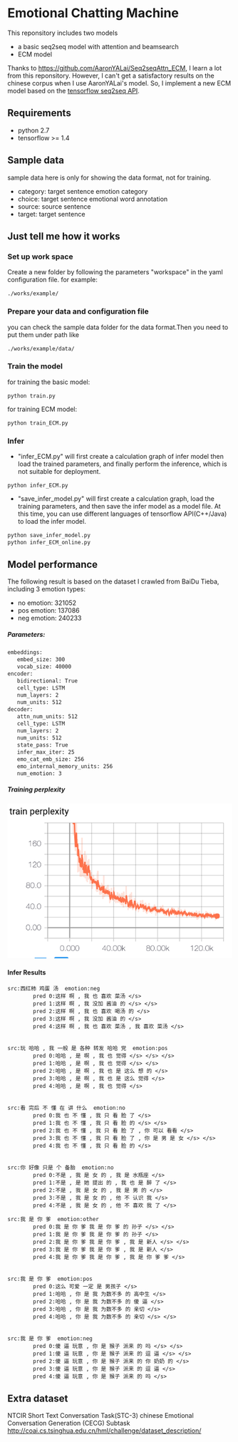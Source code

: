 Emotional Chatting Machine
==========================
This reponsitory includes two models
- a basic seq2seq model with attention and beamsearch
- ECM model

Thanks to https://github.com/AaronYALai/Seq2seqAttn_ECM, I learn a lot from this reponsitory.
However, I can't get a satisfactory results on the chinese corpus when I use AaronYALai's model.
So, I implement a new ECM model based on the [tensorflow seq2seq API](https://tensorflow.google.cn/api_docs/python/tf/contrib/seq2seq).

## Requirements
- python 2.7
- tensorflow >= 1.4

## Sample data
sample data here is only for showing the data format, not for training.
- category: target sentence emotion category
- choice: target sentence emotional word annotation
- source: source sentence
- target: target sentence

## Just tell me how it works

### Set up work space
Create a new folder by following the parameters "workspace" in the yaml configuration file.
for example:
```
./works/example/
```

### Prepare your data and configuration file
you can check the sample data folder for the data format.Then you need to put them under path like
```
./works/example/data/
```
### Train the model
for training the basic model:
```
python train.py
```
for training ECM model:
```
python train_ECM.py
```
### Infer
- "infer_ECM.py" will first create a calculation graph of infer model then load the trained parameters, and finally perform the inference, which is not suitable for deployment.
```
python infer_ECM.py
```
- "save_infer_model.py" will first create a calculation graph, load the training parameters, and then save the infer model as a model file.
At this time, you can use different languages of tensorflow API(C++/Java) to load the infer model.
```
python save_infer_model.py
python infer_ECM_online.py
```

## Model performance
The following result is based on the dataset I crawled from BaiDu Tieba, including 3 emotion types:
- no emotion: 321052
- pos emotion: 137086
- neg emotion: 240233

##### Parameters:
  ```
  embeddings:
     embed_size: 300
     vocab_size: 40000
  encoder:
     bidirectional: True
     cell_type: LSTM
     num_layers: 2
     num_units: 512
  decoder:
     attn_num_units: 512
     cell_type: LSTM
     num_layers: 2
     num_units: 512
     state_pass: True
     infer_max_iter: 25
     emo_cat_emb_size: 256
     emo_internal_memory_units: 256
     num_emotion: 3
  ```
##### Training perplexity
![Image text](./training_perplexity.png)

#### Infer Results

```
src:西红柿 鸡蛋 汤  emotion:neg
        pred 0:这样 啊 , 我 也 喜欢 菜汤 </s>
        pred 1:这样 啊 , 我 没加 酱油 的 </s> </s>
        pred 2:这样 啊 , 我 也 喜欢 喝汤 的 </s>
        pred 3:这样 啊 , 我 没加 酱油 的 </s>
        pred 4:这样 啊 , 我 也 喜欢 菜汤 , 我 喜欢 菜汤 </s>


src:玩 哈哈 , 我 一般 是 各种 转发 哈哈 党  emotion:pos
        pred 0:哈哈 , 是 啊 , 我 也 觉得 </s> </s> </s>
        pred 1:哈哈 , 是 啊 , 我 也 觉得 </s> </s>
        pred 2:哈哈 , 是 啊 , 我 也 是 这么 想 的 </s>
        pred 3:哈哈 , 是 啊 , 我 也 是 这么 觉得 </s>
        pred 4:哈哈 , 是 啊 , 我 也 觉得 </s>


src:看 完后 不 懂 在 讲 什么  emotion:no
        pred 0:我 也 不 懂 , 我 只 看 脸 了 </s>
        pred 1:我 也 不 懂 , 我 只 看 脸 的 </s> </s>
        pred 2:我 也 不 懂 , 我 只 看 脸 了 , 你 可以 看看 </s>
        pred 3:我 也 不 懂 , 我 只 看 脸 了 , 你 是 男 是 女 </s> </s>
        pred 4:我 也 不 懂 , 我 只 看 脸 的 </s>


src:你 好像 只是 个 备胎  emotion:no
        pred 0:不是 , 我 是 女 的 , 我 是 水瓶座 </s>
        pred 1:不是 , 是 她 提出 的 , 我 也 是 醉 了 </s>
        pred 2:不是 , 我 是 女 的 , 我 是 男 的 </s>
        pred 3:不是 , 我 是 女 的 , 他 不 认识 我 </s>
        pred 4:不是 , 我 是 女 的 , 他 不 喜欢 我 了 </s>
```

```
src:我 是 你 爹  emotion:other
        pred 0:我 是 你 爹 我 是 你 爹 的 孙子 </s> </s>
        pred 1:我 是 你 爹 我 是 你 爹 的 孙子 </s>
        pred 2:我 是 你 爹 我 是 你 爹 , 我 是 新人 </s> </s>
        pred 3:我 是 你 爹 我 是 你 爹 , 我 是 新人 </s>
        pred 4:我 是 你 爹 我 是 你 爹 , 我 是 你 爹 爹 </s>


src:我 是 你 爹  emotion:pos
        pred 0:这么 可爱 一定 是 男孩子 </s>
        pred 1:哈哈 , 你 是 我 为数不多 的 高中生 </s>
        pred 2:哈哈 , 你 是 我 为数不多 的 傻 逼 </s>
        pred 3:哈哈 , 你 是 我 为数不多 的 亲切 </s>
        pred 4:哈哈 , 你 是 我 为数不多 的 亲切 </s> </s>


src:我 是 你 爹  emotion:neg
        pred 0:傻 逼 玩意 , 你 是 猴子 派来 的 吗 </s> </s>
        pred 1:傻 逼 玩意 , 你 是 猴子 派来 的 逗 逼 </s> </s>
        pred 2:傻 逼 玩意 , 你 是 猴子 派来 的 你 奶奶 的 </s>
        pred 3:傻 逼 玩意 , 你 是 猴子 派来 的 逗 逼 </s>
        pred 4:傻 逼 玩意 , 你 是 猴子 派来 的 吗 </s>

```

## Extra dataset
NTCIR
Short Text Conversation Task(STC-3)
chinese Emotional Conversation Generation (CECG) Subtask
http://coai.cs.tsinghua.edu.cn/hml/challenge/dataset_description/
